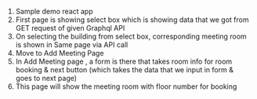 1. Sample demo react app
2. First page is showing select box which is showing data that we got from GET request of given Graphql API
3. On selecting the building from select box, corresponding meeting room is shown in Same page via API call
4. Move to Add Meeting Page
5. In Add Meeting page , a form is there that takes room info for room booking & next button (which takes the data that we input in form & goes to next page)
6. This page will show the meeting room with floor number for booking
